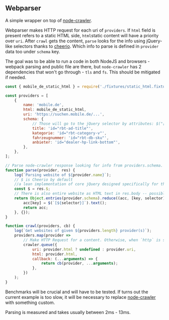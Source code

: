 ## Webparser

A simple wrapper on top of [node-crawler](https://github.com/bda-research/node-crawler).

Webparser makes HTTP request for each uri of `providers`. If `html` field is present refers to a static HTML side, `html`static content will have a priority over `uri`. 
After `crawl` gets the content, `parse` looks for the info using jQuery-like selectors thanks to [cheerio](https://github.com/cheeriojs/cheerio).
Which info to parse is defined in `provider` data too under `schema` key.

The goal was to be able to run a code in both NodeJS and browsers - webpack parsing and public file are there, but `node-crawler` has 2 dependencies that won't go through - `tls` and `fs`. This should be mitigated if needed. 

```js
const { mobile_de_static_html } = require('./fixtures/static_html.fixtures');

const providers = [
    {
        name: 'mobile.de',
        html: mobile_de_static_html,
        uri: 'https://suchen.mobile.de/...',
        schema: {
            // Those will go to the jQuery selector by attributes: $("[id=choose]"
            title: 'id="rbt-ad-title"',
            kategorie: 'id="rbt-category-v"',
            fahrzeugnummer: 'id="rbt-db-sku"',
            anbieter: 'id="dealer-hp-link-bottom"',
        },
    },
];

// Parse node-crawler response looking for info from providers.schema.
function parse(provider, res) {
    log(`Parsing website of ${provider.name}`);
    // $ is Cheerio by default
    //a lean implementation of core jQuery designed specifically for the server
    const $ = res.$;
    // There is also entire website as HTML text in res.body -- possible experimenting with other static html/static parsers.
    return Object.entries(provider.schema).reduce((acc, [key, selector]) => {
        acc[key] = $(`[${selector}]`).text();
        return acc;
    }, {});
}

function crawl(providers, cb) {
    log(`Get websites of given ${providers.length} provider(s)`);
    providers.map(provider =>
        // Make HTTP Request for a content. Otherwise, when `http` is set, access the static content that must be provided.
        crawler.queue({
            uri: provider.html ? undefined : provider.uri,
            html: provider.html,
            callback: (...arguments) => {
                return cb(provider, ...arguments);
            },
        })
    );
}
```

Benchmarks will be crucial and will have to be tested. If turns out the current example is too slow, it will be necessary to replace [node-crawler](https://github.com/bda-research/node-crawler) with something custom. 

Parsing is measured and takes usually between 2ms - 13ms.
